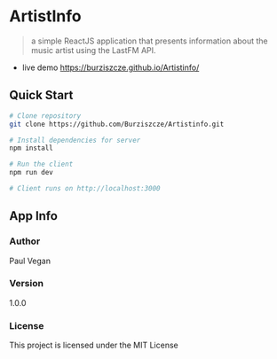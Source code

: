 # ArtistInfo

> a simple ReactJS application that presents information about the music artist using the LastFM API.

- live demo https://burziszcze.github.io/Artistinfo/

## Quick Start

```bash
# Clone repository
git clone https://github.com/Burziszcze/Artistinfo.git

# Install dependencies for server
npm install

# Run the client
npm run dev

# Client runs on http://localhost:3000
```

## App Info

### Author

Paul Vegan

### Version

1.0.0

### License

This project is licensed under the MIT License

